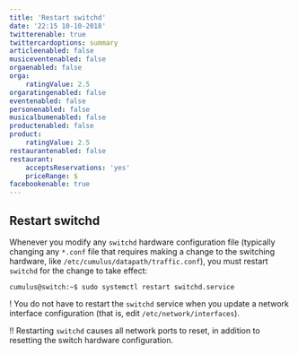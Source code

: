 ```yaml
---
title: 'Restart switchd'
date: '22:15 10-10-2018'
twitterenable: true
twittercardoptions: summary
articleenabled: false
musiceventenabled: false
orgaenabled: false
orga:
    ratingValue: 2.5
orgaratingenabled: false
eventenabled: false
personenabled: false
musicalbumenabled: false
productenabled: false
product:
    ratingValue: 2.5
restaurantenabled: false
restaurant:
    acceptsReservations: 'yes'
    priceRange: $
facebookenable: true
---
```


## Restart switchd

Whenever you modify any `switchd` hardware configuration file (typically changing any `*.conf` file that requires making a change to the switching hardware, like `/etc/cumulus/datapath/traffic.conf`), you must restart `switchd` for the change to take effect:

```
cumulus@switch:~$ sudo systemctl restart switchd.service
```

! You do not have to restart the `switchd` service when you update a network interface configuration (that is, edit `/etc/network/interfaces`).

!! Restarting `switchd` causes all network ports to reset, in addition to resetting the switch hardware configuration.